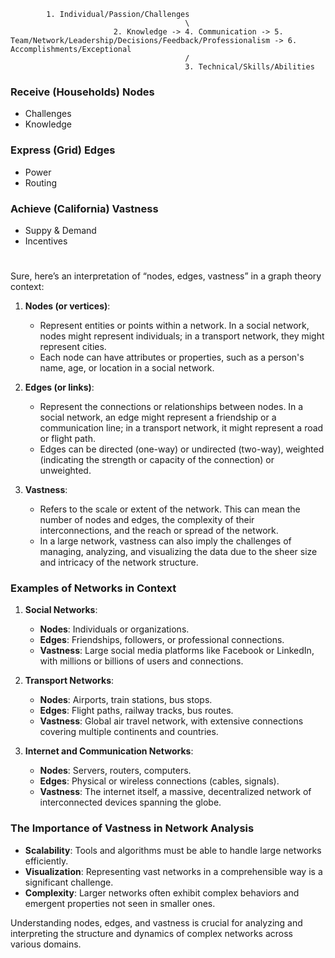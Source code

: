 
            1. Individual/Passion/Challenges
                                           \
                           2. Knowledge -> 4. Communication -> 5. Team/Network/Leadership/Decisions/Feedback/Professionalism -> 6. Accomplishments/Exceptional
                                           /
                                           3. Technical/Skills/Abilities

                                           

### Receive (Households) Nodes
- Challenges
- Knowledge

### Express (Grid) Edges
- Power
- Routing

### Achieve (California) Vastness
- Suppy & Demand
- Incentives


# 


Sure, here’s an interpretation of “nodes, edges, vastness” in a graph theory context:

1. **Nodes (or vertices)**:
    - Represent entities or points within a network. In a social network, nodes might represent individuals; in a transport network, they might represent cities.
    - Each node can have attributes or properties, such as a person's name, age, or location in a social network.

2. **Edges (or links)**:
    - Represent the connections or relationships between nodes. In a social network, an edge might represent a friendship or a communication line; in a transport network, it might represent a road or flight path.
    - Edges can be directed (one-way) or undirected (two-way), weighted (indicating the strength or capacity of the connection) or unweighted.

3. **Vastness**:
    - Refers to the scale or extent of the network. This can mean the number of nodes and edges, the complexity of their interconnections, and the reach or spread of the network.
    - In a large network, vastness can also imply the challenges of managing, analyzing, and visualizing the data due to the sheer size and intricacy of the network structure.

### Examples of Networks in Context

1. **Social Networks**:
    - **Nodes**: Individuals or organizations.
    - **Edges**: Friendships, followers, or professional connections.
    - **Vastness**: Large social media platforms like Facebook or LinkedIn, with millions or billions of users and connections.

2. **Transport Networks**:
    - **Nodes**: Airports, train stations, bus stops.
    - **Edges**: Flight paths, railway tracks, bus routes.
    - **Vastness**: Global air travel network, with extensive connections covering multiple continents and countries.

3. **Internet and Communication Networks**:
    - **Nodes**: Servers, routers, computers.
    - **Edges**: Physical or wireless connections (cables, signals).
    - **Vastness**: The internet itself, a massive, decentralized network of interconnected devices spanning the globe.

### The Importance of Vastness in Network Analysis

- **Scalability**: Tools and algorithms must be able to handle large networks efficiently.
- **Visualization**: Representing vast networks in a comprehensible way is a significant challenge.
- **Complexity**: Larger networks often exhibit complex behaviors and emergent properties not seen in smaller ones.

Understanding nodes, edges, and vastness is crucial for analyzing and interpreting the structure and dynamics of complex networks across various domains.
